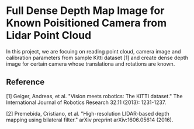 # Full Dense Depth Map Image for Known Poisitioned Camera from Lidar Point Cloud

In this project, we are focuing on reading point cloud, camera image and calibration parameters from sample Kitti dataset [1] and create dense depth image for certain camera whose translationa and rotations are known.


## Reference
[1] Geiger, Andreas, et al. "Vision meets robotics: The KITTI dataset." The International Journal of Robotics Research 32.11 (2013): 1231-1237.

[2] Premebida, Cristiano, et al. "High-resolution LIDAR-based depth mapping using bilateral filter." arXiv preprint arXiv:1606.05614 (2016).
